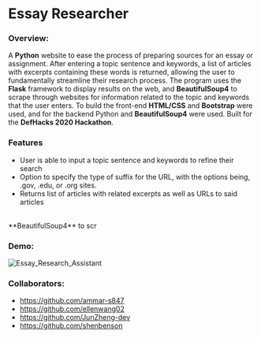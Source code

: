 # Essay Researcher
### Overview:
A **Python** website to ease the process of preparing sources for an essay or assignment. After entering a topic sentence and keywords, a list of articles with excerpts containing these words is returned, allowing the user to fundamentally streamline their research process. The program uses the **Flask** framework to display results on the web, and **BeautifulSoup4** to scrape through websites for information related to the topic and keywords that the user enters. To build the front-end **HTML/CSS** and **Bootstrap** were used, and for the backend Python and **BeautifulSoup4** were used. Built for the **DefHacks 2020 Hackathon**.

### Features
* User is able to input a topic sentence and keywords to refine their search 
* Option to specify the type of suffix for the URL, with the options being, .gov, .edu, or .org sites.
* Returns list of articles with related excerpts as well as URLs to said articles

<br />
**BeautifulSoup4** to scr
<br />

### Demo:
![Essay_Research_Assistant](https://user-images.githubusercontent.com/66835262/86067439-df965280-ba42-11ea-8981-206d67c91648.gif)

### Collaborators: 
* https://github.com/ammar-s847
* https://github.com/ellenwang02
* https://github.com/JunZheng-dev
* https://github.com/shenbenson

